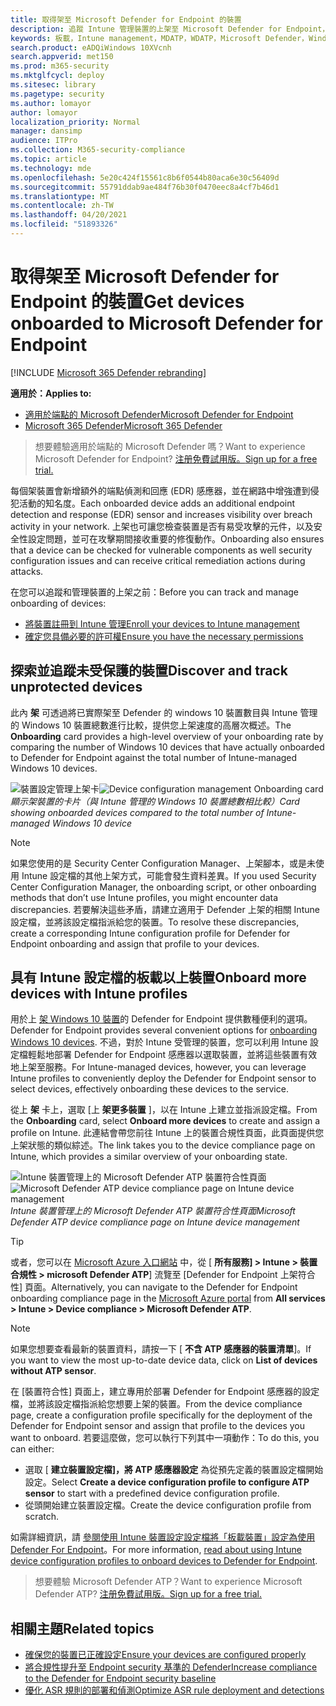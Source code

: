 ```yaml
---
title: 取得架至 Microsoft Defender for Endpoint 的裝置
description: 追蹤 Intune 管理裝置的上架至 Microsoft Defender for Endpoint，並增加上架速率。
keywords: 板載，Intune management，MDATP，WDATP，Microsoft Defender，Windows Defender，高級威脅防護，設定管理
search.product: eADQiWindows 10XVcnh
search.appverid: met150
ms.prod: m365-security
ms.mktglfcycl: deploy
ms.sitesec: library
ms.pagetype: security
ms.author: lomayor
author: lomayor
localization_priority: Normal
manager: dansimp
audience: ITPro
ms.collection: M365-security-compliance
ms.topic: article
ms.technology: mde
ms.openlocfilehash: 5e20c424f15561c8b6f0544b80aca6e30c56409d
ms.sourcegitcommit: 55791ddab9ae484f76b30f0470eec8a4cf7b46d1
ms.translationtype: MT
ms.contentlocale: zh-TW
ms.lasthandoff: 04/20/2021
ms.locfileid: "51893326"
---
```

# <a name="get-devices-onboarded-to-microsoft-defender-for-endpoint"></a><span data-ttu-id="e1808-104">取得架至 Microsoft Defender for Endpoint 的裝置</span><span class="sxs-lookup"><span data-stu-id="e1808-104">Get devices onboarded to Microsoft Defender for Endpoint</span></span>

[!INCLUDE [Microsoft 365 Defender rebranding](../../includes/microsoft-defender.md)]

<span data-ttu-id="e1808-105">**適用於：**</span><span class="sxs-lookup"><span data-stu-id="e1808-105">**Applies to:**</span></span>
- [<span data-ttu-id="e1808-106">適用於端點的 Microsoft Defender</span><span class="sxs-lookup"><span data-stu-id="e1808-106">Microsoft Defender for Endpoint</span></span>](https://go.microsoft.com/fwlink/p/?linkid=2154037)
- [<span data-ttu-id="e1808-107">Microsoft 365 Defender</span><span class="sxs-lookup"><span data-stu-id="e1808-107">Microsoft 365 Defender</span></span>](https://go.microsoft.com/fwlink/?linkid=2118804)

><span data-ttu-id="e1808-108">想要體驗適用於端點的 Microsoft Defender 嗎？</span><span class="sxs-lookup"><span data-stu-id="e1808-108">Want to experience Microsoft Defender for Endpoint?</span></span> [<span data-ttu-id="e1808-109">注册免費試用版。</span><span class="sxs-lookup"><span data-stu-id="e1808-109">Sign up for a free trial.</span></span>](https://www.microsoft.com/microsoft-365/windows/microsoft-defender-atp?ocid=docs-wdatp-onboardconfigure-abovefoldlink)

<span data-ttu-id="e1808-110">每個架裝置會新增額外的端點偵測和回應 (EDR) 感應器，並在網路中增強遭到侵犯活動的知名度。</span><span class="sxs-lookup"><span data-stu-id="e1808-110">Each onboarded device adds an additional endpoint detection and response (EDR) sensor and increases visibility over breach activity in your network.</span></span> <span data-ttu-id="e1808-111">上架也可讓您檢查裝置是否有易受攻擊的元件，以及安全性設定問題，並可在攻擊期間接收重要的修復動作。</span><span class="sxs-lookup"><span data-stu-id="e1808-111">Onboarding also ensures that a device can be checked for vulnerable components as well security configuration issues and can receive critical remediation actions during attacks.</span></span>

<span data-ttu-id="e1808-112">在您可以追蹤和管理裝置的上架之前：</span><span class="sxs-lookup"><span data-stu-id="e1808-112">Before you can track and manage onboarding of devices:</span></span>
- [<span data-ttu-id="e1808-113">將裝置註冊到 Intune 管理</span><span class="sxs-lookup"><span data-stu-id="e1808-113">Enroll your devices to Intune management</span></span>](configure-machines.md#enroll-devices-to-intune-management)
- [<span data-ttu-id="e1808-114">確定您具備必要的許可權</span><span class="sxs-lookup"><span data-stu-id="e1808-114">Ensure you have the necessary permissions</span></span>](configure-machines.md#obtain-required-permissions)

## <a name="discover-and-track-unprotected-devices"></a><span data-ttu-id="e1808-115">探索並追蹤未受保護的裝置</span><span class="sxs-lookup"><span data-stu-id="e1808-115">Discover and track unprotected devices</span></span>

<span data-ttu-id="e1808-116">此內 **架** 可透過將已實際架至 Defender 的 windows 10 裝置數目與 Intune 管理的 Windows 10 裝置總數進行比較，提供您上架速度的高層次概述。</span><span class="sxs-lookup"><span data-stu-id="e1808-116">The **Onboarding** card provides a high-level overview of your onboarding rate by comparing the number of Windows 10 devices that have actually onboarded to Defender for Endpoint against the total number of Intune-managed Windows 10 devices.</span></span>

<span data-ttu-id="e1808-117">![裝置設定管理上架卡](images/secconmgmt_onboarding_card.png)</span><span class="sxs-lookup"><span data-stu-id="e1808-117">![Device configuration management Onboarding card](images/secconmgmt_onboarding_card.png)</span></span><br>
<span data-ttu-id="e1808-118">*顯示架裝置的卡片（與 Intune 管理的 Windows 10 裝置總數相比較）*</span><span class="sxs-lookup"><span data-stu-id="e1808-118">*Card showing onboarded devices compared to the total number of Intune-managed Windows 10 device*</span></span>

>[!NOTE]
><span data-ttu-id="e1808-119">如果您使用的是 Security Center Configuration Manager、上架腳本，或是未使用 Intune 設定檔的其他上架方式，可能會發生資料差異。</span><span class="sxs-lookup"><span data-stu-id="e1808-119">If you used Security Center Configuration Manager, the onboarding script, or other onboarding methods that don’t use Intune profiles, you might encounter data discrepancies.</span></span> <span data-ttu-id="e1808-120">若要解決這些矛盾，請建立適用于 Defender 上架的相關 Intune 設定檔，並將該設定檔指派給您的裝置。</span><span class="sxs-lookup"><span data-stu-id="e1808-120">To resolve these discrepancies, create a corresponding Intune configuration profile for Defender for Endpoint onboarding and assign that profile to your devices.</span></span>

## <a name="onboard-more-devices-with-intune-profiles"></a><span data-ttu-id="e1808-121">具有 Intune 設定檔的板載以上裝置</span><span class="sxs-lookup"><span data-stu-id="e1808-121">Onboard more devices with Intune profiles</span></span>

<span data-ttu-id="e1808-122">用於上 [架 Windows 10 裝置](onboard-configure.md)的 Defender for Endpoint 提供數種便利的選項。</span><span class="sxs-lookup"><span data-stu-id="e1808-122">Defender for Endpoint provides several convenient options for [onboarding Windows 10 devices](onboard-configure.md).</span></span> <span data-ttu-id="e1808-123">不過，對於 Intune 受管理的裝置，您可以利用 Intune 設定檔輕鬆地部署 Defender for Endpoint 感應器以選取裝置，並將這些裝置有效地上架至服務。</span><span class="sxs-lookup"><span data-stu-id="e1808-123">For Intune-managed devices, however, you can leverage Intune profiles to conveniently deploy the Defender for Endpoint sensor to select devices, effectively onboarding these devices to the service.</span></span>

<span data-ttu-id="e1808-124">從上 **架** 卡上，選取 [上 **架更多裝置** ]，以在 Intune 上建立並指派設定檔。</span><span class="sxs-lookup"><span data-stu-id="e1808-124">From the **Onboarding** card, select **Onboard more devices** to create and assign a profile on Intune.</span></span> <span data-ttu-id="e1808-125">此連結會帶您前往 Intune 上的裝置合規性頁面，此頁面提供您上架狀態的類似綜述。</span><span class="sxs-lookup"><span data-stu-id="e1808-125">The link takes you to the device compliance page on Intune, which provides a similar overview of your onboarding state.</span></span>

<span data-ttu-id="e1808-126">![Intune 裝置管理上的 Microsoft Defender ATP 裝置符合性頁面](images/secconmgmt_onboarding_1deviceconfprofile.png)</span><span class="sxs-lookup"><span data-stu-id="e1808-126">![Microsoft Defender ATP device compliance page on Intune device management](images/secconmgmt_onboarding_1deviceconfprofile.png)</span></span><br>
   <span data-ttu-id="e1808-127">*Intune 裝置管理上的 Microsoft Defender ATP 裝置符合性頁面*</span><span class="sxs-lookup"><span data-stu-id="e1808-127">*Microsoft Defender ATP device compliance page on Intune device management*</span></span>

>[!TIP]
><span data-ttu-id="e1808-128">或者，您可以在 [Microsoft Azure 入口網站](https://portal.azure.com/) 中，從 [ **所有服務] > Intune > 裝置合規性 > microsoft Defender ATP**] 流覽至 [Defender for Endpoint 上架符合性] 頁面。</span><span class="sxs-lookup"><span data-stu-id="e1808-128">Alternatively, you can navigate to the Defender for Endpoint onboarding compliance page in the [Microsoft Azure portal](https://portal.azure.com/) from **All services > Intune > Device compliance > Microsoft Defender ATP**.</span></span>

>[!NOTE]
> <span data-ttu-id="e1808-129">如果您想要查看最新的裝置資料，請按一下 [ **不含 ATP 感應器的裝置清單**]。</span><span class="sxs-lookup"><span data-stu-id="e1808-129">If you want to view the most up-to-date device data, click on **List of devices without ATP sensor**.</span></span>

<span data-ttu-id="e1808-130">在 [裝置符合性] 頁面上，建立專用於部署 Defender for Endpoint 感應器的設定檔，並將該設定檔指派給您想要上架的裝置。</span><span class="sxs-lookup"><span data-stu-id="e1808-130">From the device compliance page, create a configuration profile specifically for the deployment of the Defender for Endpoint sensor and assign that profile to the devices you want to onboard.</span></span> <span data-ttu-id="e1808-131">若要這麼做，您可以執行下列其中一項動作：</span><span class="sxs-lookup"><span data-stu-id="e1808-131">To do this, you can either:</span></span>

- <span data-ttu-id="e1808-132">選取 [ **建立裝置設定檔]，將 ATP 感應器設定** 為從預先定義的裝置設定檔開始設定。</span><span class="sxs-lookup"><span data-stu-id="e1808-132">Select **Create a device configuration profile to configure ATP sensor** to start with a predefined device configuration profile.</span></span>
- <span data-ttu-id="e1808-133">從頭開始建立裝置設定檔。</span><span class="sxs-lookup"><span data-stu-id="e1808-133">Create the device configuration profile from scratch.</span></span>

<span data-ttu-id="e1808-134">如需詳細資訊，請 [參閱使用 Intune 裝置設定設定檔將「板載裝置」設定為使用 Defender For Endpoint](https://docs.microsoft.com/intune/advanced-threat-protection#onboard-devices-by-using-a-configuration-profile)。</span><span class="sxs-lookup"><span data-stu-id="e1808-134">For more information, [read about using Intune device configuration profiles to onboard devices to Defender for Endpoint](https://docs.microsoft.com/intune/advanced-threat-protection#onboard-devices-by-using-a-configuration-profile).</span></span>

><span data-ttu-id="e1808-135">想要體驗 Microsoft Defender ATP？</span><span class="sxs-lookup"><span data-stu-id="e1808-135">Want to experience Microsoft Defender ATP?</span></span> [<span data-ttu-id="e1808-136">注册免費試用版。</span><span class="sxs-lookup"><span data-stu-id="e1808-136">Sign up for a free trial.</span></span>](https://www.microsoft.com/microsoft-365/windows/microsoft-defender-atp?ocid=docs-wdatp-onboardconfigure-belowfoldlink)

## <a name="related-topics"></a><span data-ttu-id="e1808-137">相關主題</span><span class="sxs-lookup"><span data-stu-id="e1808-137">Related topics</span></span>
- [<span data-ttu-id="e1808-138">確保您的裝置已正確設定</span><span class="sxs-lookup"><span data-stu-id="e1808-138">Ensure your devices are configured properly</span></span>](configure-machines.md)
- [<span data-ttu-id="e1808-139">將合規性提升至 Endpoint security 基準的 Defender</span><span class="sxs-lookup"><span data-stu-id="e1808-139">Increase compliance to the Defender for Endpoint security baseline</span></span>](configure-machines-security-baseline.md)
- [<span data-ttu-id="e1808-140">優化 ASR 規則的部署和偵測</span><span class="sxs-lookup"><span data-stu-id="e1808-140">Optimize ASR rule deployment and detections</span></span>](configure-machines-asr.md)
